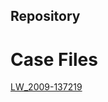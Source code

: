 ## Repository
# Case Files
[LW_2009-137219](https://kcpeorg.github.io/WA/JenniferKeilin/DOH/cases/LW_2009-137219.pdf)
